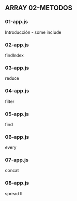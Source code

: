 ## ARRAY 02-METODOS
### 01-app.js
Introducción - some include
### 02-app.js
findIndex
### 03-app.js
reduce
### 04-app.js
filter
### 05-app.js
find
### 06-app.js
every
### 07-app.js
concat
### 08-app.js
spread  II
